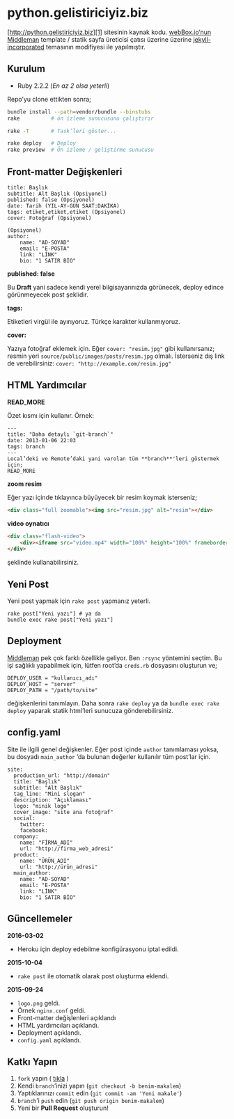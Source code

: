 # python.gelistiriciyiz.biz

[http://python.gelistiriciyiz.biz][1] sitesinin
kaynak kodu. [webBox.io’nun][2] [Middleman][3] template / statik
sayfa üreticisi çatısı üzerine üzerine [jekyll-incorporated][4]
temasının modifiyesi ile yapılmıştır.


## Kurulum

* Ruby 2.2.2 (*En az 2 olsa yeterli*)

Repo’yu clone ettikten sonra;

```bash
bundle install --path=vendor/bundle --binstubs
rake          # ön izleme sunucusunu çalıştırır

rake -T       # Task’leri göster...

rake deploy   # Deploy
rake preview  # Ön izleme / geliştirme sunucusu
```

## Front-matter Değişkenleri

    title: Başlık
    subtitle: Alt Başlık (Opsiyonel)
    published: false (Opsiyonel)
    date: Tarih (YIL-AY-GÜN SAAT:DAKİKA)
    tags: etiket,etiket,etiket (Opsiyonel)
    cover: Fotoğraf (Opsiyonel)
    
    (Opsiyonel)
    author:
        name: "AD-SOYAD"
        email: "E-POSTA"
        link: "LİNK"
        bio: "1 SATIR BİO"

**published: false**

Bu **Draft** yani sadece kendi yerel bilgisayarınızda görünecek,
deploy edince görünmeyecek post şeklidir.

**tags:**

Etiketleri virgül ile ayırıyoruz. Türkçe karakter kullanmıyoruz.

**cover:**

Yazıya fotoğraf eklemek için. Eğer `cover: "resim.jpg"` gibi
kullanırsanız; resmin yeri `source/public/images/posts/resim.jpg`
olmalı. İsterseniz dış link de verebilirsiniz:
`cover: "http://example.com/resim.jpg"`


## HTML Yardımcılar

**READ_MORE**

Özet kısmı için kullanır. Örnek:

    ---
    title: "Daha detaylı `git-branch`"
    date: 2013-01-06 22:03
    tags: branch
    ---
    Local’deki ve Remote’daki yani varolan tüm **branch**'leri göstermek 
    için;
    READ_MORE
    

**zoom resim**

Eğer yazı içinde tıklayınca büyüyecek bir resim koymak isterseniz;

```html
<div class="full zoomable"><img src="resim.jpg" alt="resim"></div>
```

**video oynatıcı**

```html
<div class="flash-video">
    <div><iframe src="video.mp4" width="100%" height="100%" frameborder="0"></iframe></div>
</div>
```

şeklinde kullanabilirsiniz.


## Yeni Post

Yeni post yapmak için `rake post` yapmanız yeterli.

    rake post["Yeni yazı"] # ya da
    bundle exec rake post["Yeni yazı"]


## Deployment

[Middleman][3] pek çok farklı özellikle geliyor.
Ben `:rsync` yöntemini seçtim. Bu işi sağlıklı yapabilmek için, lütfen 
root’da `creds.rb` dosyasını oluşturun ve;

    DEPLOY_USER = "kullanıcı_adı"
    DEPLOY_HOST = "server"
    DEPLOY_PATH = "/path/to/site"

değişkenlerini tanımlayın. Daha sonra `rake deploy` ya da 
`bundle exec rake deploy` yaparak statik html’leri sunucuza 
gönderebilirsiniz.


## config.yaml

Site ile ilgili genel değişkenler. Eğer post içinde `author` tanımlaması
yoksa, bu dosyadı `main_author` ’da bulunan değerler kullanılır tüm
post’lar için.

    site:
      production_url: "http://domain"
      title: "Başlık"
      subtitle: "Alt Başlık"
      tag_line: "Mini slogan"
      description: "Açıklaması"
      logo: "minik logo"
      cover_image: "site ana fotoğraf"
      social:
        twitter: 
        facebook:
      company:
        name: "FİRMA_ADI"
        url: "http://firma_web_adresi"
      product:
        name: "ÜRÜN_ADI"
        url: "http://ürün_adresi"
      main_author:
        name: "AD-SOYAD"
        email: "E-POSTA"
        link: "LİNK"
        bio: "1 SATIR BİO"


## Güncellemeler

**2016-03-02**

* Heroku için deploy edebilme konfigürasyonu iptal edildi.

**2015-10-04**

* `rake post` ile otomatik olarak post oluşturma eklendi.

**2015-09-24**

* `logo.png` geldi.
* Örnek `nginx.conf` geldi.
* Front-matter değişlenleri açıklandı
* HTML yardımcıları açıklandı.
* Deployment açıklandı.
* `config.yaml` açıklandı.


## Katkı Yapın

1. `fork` yapın ( [tıkla](https://github.com/gelistiriciyiz-biz/git.gelistiriciyiz.biz/fork) )
2. Kendi `branch`’inizi yapın (`git checkout -b benim-makalem`)
3. Yaptıklarınızı `commit` edin (`git commit -am 'Yeni makale'`)
4. `branch`’i `push` edin (`git push origin benim-makalem`)
5. Yeni bir **Pull Request** oluşturun!


[1]: http://git.gelistiriciyiz.biz
[2]: https://github.com/webBoxio/middleman-boilerplate-template
[3]: https://middlemanapp.com/
[4]: https://github.com/kippt/jekyll-incorporated
